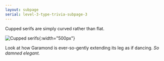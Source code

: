 ```yaml
---
layout: subpage
serial: level-3-type-trivia-subpage-3
---
```

Cupped serifs are simply curved rather than flat.

![Cupped serifs]({{site.url}}/svg/type-trivia/cupped-serifs.svg "Cupped Serifs"){:width="500px"}

Look at how Garamond is ever-so-gently extending its leg as if dancing. *So damned elegant.*